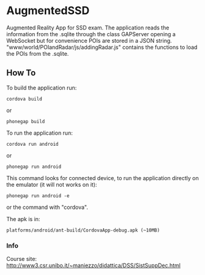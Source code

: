 # AugmentedSSD
Augmented Reality App for SSD exam.
The application reads the information from the .sqlite through the class GAPServer opening a WebSocket but for convenience POIs are stored in a JSON string.
"www/world/POIandRadar/js/addingRadar.js" contains the functions to load the POIs from the .sqlite.

## How To
To build the application run:
<pre><code>cordova build</code></pre>
or
<pre><code>phonegap build</code></pre>

To run the application run:
<pre><code>cordova run android</code></pre>
or
<pre><code>phonegap run android</code></pre>
This command looks for connected device, to run the application directly on the emulator (it will not works on it):
<pre><code>phonegap run android -e</code></pre>
or the command with "cordova".

The apk is in:
<pre><code>platforms/android/ant-build/CordovaApp-debug.apk (~10MB)</code></pre>

### Info
Course site: http://www3.csr.unibo.it/~maniezzo/didattica/DSS/SistSuppDec.html
